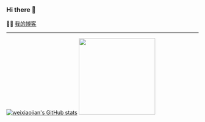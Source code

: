 ### Hi there 👋

:man_technologist:  [我的博客](http://blog.imwj.club/)

---------------------------------------------------------------------------------------------------------------------------------------------------------------------------------
[![weixiaojian's GitHub stats](https://github-readme-stats.vercel.app/api?username=weixiaojian&show_icons=true)](https://github.com/weixiaojian)
<img align="" height="200px" src="https://github-readme-stats.vercel.app/api/top-langs/?username=weixiaojian" />

<!--
**weixiaojian/weixiaojian** is a ✨ _special_ ✨ repository because its `README.md` (this file) appears on your GitHub profile.

Here are some ideas to get you started:

- 🔭 I’m currently working on ...
- 🌱 I’m currently learning ...
- 👯 I’m looking to collaborate on ...
- 🤔 I’m looking for help with ...
- 💬 Ask me about ...
- 📫 How to reach me: ...
- 😄 Pronouns: ...
- ⚡ Fun fact: ...
-->
